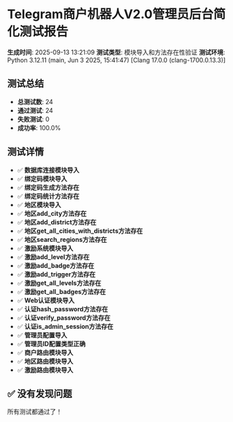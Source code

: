 
# Telegram商户机器人V2.0管理员后台简化测试报告

**生成时间**: 2025-09-13 13:21:09
**测试类型**: 模块导入和方法存在性验证
**测试环境**: Python 3.12.11 (main, Jun  3 2025, 15:41:47) [Clang 17.0.0 (clang-1700.0.13.3)]

## 测试总结

- **总测试数**: 24
- **通过测试**: 24
- **失败测试**: 0
- **成功率**: 100.0%

## 测试详情

- ✅ **数据库连接模块导入**
- ✅ **绑定码模块导入**
- ✅ **绑定码生成方法存在**
- ✅ **绑定码统计方法存在**
- ✅ **地区模块导入**
- ✅ **地区add_city方法存在**
- ✅ **地区add_district方法存在**
- ✅ **地区get_all_cities_with_districts方法存在**
- ✅ **地区search_regions方法存在**
- ✅ **激励系统模块导入**
- ✅ **激励add_level方法存在**
- ✅ **激励add_badge方法存在**
- ✅ **激励add_trigger方法存在**
- ✅ **激励get_all_levels方法存在**
- ✅ **激励get_all_badges方法存在**
- ✅ **Web认证模块导入**
- ✅ **认证hash_password方法存在**
- ✅ **认证verify_password方法存在**
- ✅ **认证is_admin_session方法存在**
- ✅ **管理员配置导入**
- ✅ **管理员ID配置类型正确**
- ✅ **商户路由模块导入**
- ✅ **地区路由模块导入**
- ✅ **激励路由模块导入**

## ✅ 没有发现问题

所有测试都通过了！
